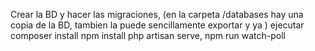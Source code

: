 Crear la BD y hacer las migraciones, (en la carpeta /databases hay una copia de la BD, tambien la puede sencillamente exportar y ya ) 
ejecutar 
composer install
npm install
php artisan serve,  npm run watch-poll